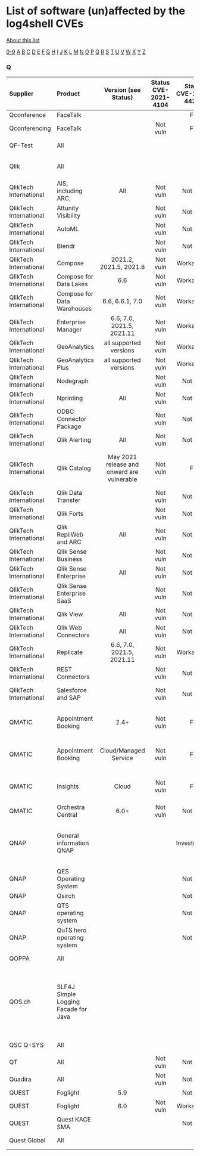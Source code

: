 # List of software (un)affected by the log4shell CVEs
[About this list](README.md)

[0-9](software_list_0-9.md) [A](software_list_a.md) [B](software_list_b.md) [C](software_list_c.md) [D](software_list_d.md) [E](software_list_e.md) [F](software_list_f.md) [G](software_list_g.md) [H](software_list_h.md) [I](software_list_i.md) [J](software_list_j.md) [K](software_list_k.md) [L](software_list_l.md) [M](software_list_m.md) [N](software_list_n.md) [O](software_list_o.md) [P](software_list_p.md) [Q](software_list_q.md) [R](software_list_r.md) [S](software_list_s.md) [T](software_list_t.md) [U](software_list_u.md) [V](software_list_v.md) [W](software_list_w.md) [X](software_list_x.md) [Y](software_list_y.md) [Z](software_list_z.md)

### Q

| Supplier | Product | Version (see Status) | Status CVE-2021-4104 | Status CVE-2021-44228 | Status CVE-2021-45046 | Status CVE-2021-45105 | Notes | Links |
|:---------|:--------|:--------------------:|:--------------------:|:---------------------:|:---------------------:|:---------------------:|:------|------:|
|Qconference|FaceTalk| | |Fix| | ||[link](https://qconferencing.com/status-vulnerability-log4j-en-qconferencing/)|
|Qconferencing|FaceTalk| |Not vuln|Fix| | ||[source](https://qconferencing.com/status-vulnerability-log4j-en-qconferencing/)|
|QF-Test|All| | | | | ||[QF-Test Blog Post](https://www.qfs.de/en/blog/article/no-log4j-vulnerability-in-qf-test.html)|
|Qlik|All| | | | | ||[Qlik Community Link](https://community.qlik.com/t5/Support-Updates-Blog/Vulnerability-Testing-Apache-Log4j-reference-CVE-2021-44228-also/ba-p/1869368)|
|QlikTech International|AIS, including ARC,|All|Not vuln|Not vuln|Not vuln|Not vuln||[source](https://community.qlik.com/t5/Support-Updates-Blog/Vulnerability-Testing-Apache-Log4j-reference-CVE-2021-44228-also/ba-p/1869368)|
|QlikTech International|Attunity Visibility| |Not vuln|Not vuln|Not vuln|Not vuln||[source](https://community.qlik.com/t5/Support-Updates-Blog/Vulnerability-Testing-Apache-Log4j-reference-CVE-2021-44228-also/ba-p/1869368)|
|QlikTech International|AutoML| |Not vuln|Not vuln|Not vuln|Not vuln||[source](https://community.qlik.com/t5/Support-Updates-Blog/Vulnerability-Testing-Apache-Log4j-reference-CVE-2021-44228-also/ba-p/1869368)|
|QlikTech International|Blendr| |Not vuln|Not vuln|Not vuln|Not vuln||[source](https://community.qlik.com/t5/Support-Updates-Blog/Vulnerability-Testing-Apache-Log4j-reference-CVE-2021-44228-also/ba-p/1869368)|
|QlikTech International|Compose|2021.2, 2021.5, 2021.8|Not vuln|Workaround|Workaround|Vulnerable||[source](https://community.qlik.com/t5/Knowledge/CVE-2021-44228-Handling-the-log4j-lookups-critical-vulnerability/ta-p/1869985)|
|QlikTech International|Compose for Data Lakes|6.6|Not vuln|Workaround|Workaround|Vulnerable||[source](https://community.qlik.com/t5/Knowledge/CVE-2021-44228-Handling-the-log4j-lookups-critical-vulnerability/ta-p/1869987)|
|QlikTech International|Compose for Data Warehouses|6.6, 6.6.1, 7.0|Not vuln|Workaround|Workaround|Vulnerable||[source](https://community.qlik.com/t5/Knowledge/CVE-2021-44228-Handling-the-log4j-lookups-critical-vulnerability/ta-p/1869990)|
|QlikTech International|Enterprise Manager|6.6, 7.0, 2021.5, 2021.11|Not vuln|Workaround|Workaround|Vulnerable||[source](https://community.qlik.com/t5/Knowledge/CVE-2021-44228-Handling-the-log4j-lookups-critical-vulnerability/ta-p/1869994)|
|QlikTech International|GeoAnalytics|all supported versions|Not vuln|Workaround|Workaround|Vulnerable||[source](https://community.qlik.com/t5/Knowledge/CVE-2021-44228-Handling-the-log4j-lookups-critical-vulnerability/ta-p/1869805)|
|QlikTech International|GeoAnalytics Plus|all supported versions|Not vuln|Workaround|Workaround|Vulnerable||[source](https://community.qlik.com/t5/Knowledge/CVE-2021-44228-Handling-the-log4j-lookups-critical-vulnerability/ta-p/1869805)|
|QlikTech International|Nodegraph| |Not vuln|Not vuln|Not vuln|Not vuln||[source](https://community.qlik.com/t5/Support-Updates-Blog/Vulnerability-Testing-Apache-Log4j-reference-CVE-2021-44228-also/ba-p/1869368)|
|QlikTech International|Nprinting|All|Not vuln|Not vuln|Not vuln|Not vuln||[source](https://community.qlik.com/t5/Support-Updates-Blog/Vulnerability-Testing-Apache-Log4j-reference-CVE-2021-44228-also/ba-p/1869368)|
|QlikTech International|ODBC Connector Package| |Not vuln|Not vuln|Not vuln|Not vuln||[source](https://community.qlik.com/t5/Support-Updates-Blog/Vulnerability-Testing-Apache-Log4j-reference-CVE-2021-44228-also/ba-p/1869368)|
|QlikTech International|Qlik Alerting|All|Not vuln|Not vuln|Not vuln|Not vuln||[source](https://community.qlik.com/t5/Support-Updates-Blog/Vulnerability-Testing-Apache-Log4j-reference-CVE-2021-44228-also/ba-p/1869368)|
|QlikTech International|Qlik Catalog|May 2021 release and onward are vulnerable|Not vuln|Fix|Fix|Vulnerable|supported versions before May 2021 are not affected|[source](https://community.qlik.com/t5/Knowledge/CVE-2021-44228-Handling-the-LOG4J-Lookups-Critical-Vulnerability/ta-p/1871126)|
|QlikTech International|Qlik Data Transfer| |Not vuln|Not vuln|Not vuln|Not vuln||[source](https://community.qlik.com/t5/Support-Updates-Blog/Vulnerability-Testing-Apache-Log4j-reference-CVE-2021-44228-also/ba-p/1869368)|
|QlikTech International|Qlik Forts| |Not vuln|Not vuln|Not vuln|Not vuln||[source](https://community.qlik.com/t5/Support-Updates-Blog/Vulnerability-Testing-Apache-Log4j-reference-CVE-2021-44228-also/ba-p/1869368)|
|QlikTech International|Qlik RepliWeb and ARC|All|Not vuln|Not vuln|Not vuln|Not vuln||[source](https://community.qlik.com/t5/Support-Updates-Blog/Vulnerability-Testing-Apache-Log4j-reference-CVE-2021-44228-also/ba-p/1869368)|
|QlikTech International|Qlik Sense Business| |Not vuln|Not vuln|Not vuln|Not vuln||[source](https://community.qlik.com/t5/Support-Updates-Blog/Vulnerability-Testing-Apache-Log4j-reference-CVE-2021-44228-also/ba-p/1869368)|
|QlikTech International|Qlik Sense Enterprise|All|Not vuln|Not vuln|Not vuln|Not vuln||[source](https://community.qlik.com/t5/Support-Updates-Blog/Vulnerability-Testing-Apache-Log4j-reference-CVE-2021-44228-also/ba-p/1869368)|
|QlikTech International|Qlik Sense Enterprise SaaS| |Not vuln|Not vuln|Not vuln|Not vuln||[source](https://community.qlik.com/t5/Support-Updates-Blog/Vulnerability-Testing-Apache-Log4j-reference-CVE-2021-44228-also/ba-p/1869368)|
|QlikTech International|Qlik View|All|Not vuln|Not vuln|Not vuln|Not vuln||[source](https://community.qlik.com/t5/Support-Updates-Blog/Vulnerability-Testing-Apache-Log4j-reference-CVE-2021-44228-also/ba-p/1869368)|
|QlikTech International|Qlik Web Connectors|All|Not vuln|Not vuln|Not vuln|Not vuln||[source](https://community.qlik.com/t5/Support-Updates-Blog/Vulnerability-Testing-Apache-Log4j-reference-CVE-2021-44228-also/ba-p/1869368)|
|QlikTech International|Replicate|6.6, 7.0, 2021.5, 2021.11|Not vuln|Workaround|Workaround|Vulnerable||[source](https://community.qlik.com/t5/Knowledge/CVE-2021-44228-Handling-the-log4j-lookups-critical-vulnerability/ta-p/1869996)|
|QlikTech International|REST Connectors| |Not vuln|Not vuln|Not vuln|Not vuln||[source](https://community.qlik.com/t5/Support-Updates-Blog/Vulnerability-Testing-Apache-Log4j-reference-CVE-2021-44228-also/ba-p/1869368)|
|QlikTech International|Salesforce and SAP| |Not vuln|Not vuln|Not vuln|Not vuln|Connectors are not affected|[source](https://community.qlik.com/t5/Support-Updates-Blog/Vulnerability-Testing-Apache-Log4j-reference-CVE-2021-44228-also/ba-p/1869368)|
|QMATIC|Appointment Booking|2.4+|Not vuln|Fix| | |Update to v. 2.8.2 which contains log4j 2.16|[QMATIC Link](https://www.qmatic.com/meet-qmatic/news/qmatic-statement-on-log4j-vulnerability)|
|QMATIC|Appointment Booking|Cloud/Managed Service|Not vuln|Fix| | |log4j 2.16 applied 2021-12-15|[QMATIC Link](https://www.qmatic.com/meet-qmatic/news/qmatic-statement-on-log4j-vulnerability)|
|QMATIC|Insights|Cloud|Not vuln|Fix| | |log4j 2.16 applied 2021-12-16|[QMATIC Link](https://www.qmatic.com/meet-qmatic/news/qmatic-statement-on-log4j-vulnerability)|
|QMATIC|Orchestra Central|6.0+|Not vuln|Not vuln|Not vuln|Not vuln||[QMATIC Link](https://www.qmatic.com/meet-qmatic/news/qmatic-statement-on-log4j-vulnerability)|
|QNAP|General information QNAP| | |Investigation| | |Applications maintained by a third-party are under investigation.|[source](https://www.qnap.com/en-uk/security-advisory/qsa-21-58)|
|QNAP|QES Operating System| | |Not vuln| | ||[source](https://www.qnap.com/en-uk/security-advisory/qsa-21-58)|
|QNAP|Qsirch| | |Not vuln| | ||[source](https://www.qnap.com/en-uk/security-advisory/qsa-21-58)|
|QNAP|QTS operating system| | |Not vuln| | ||[source](https://www.qnap.com/en-uk/security-advisory/qsa-21-58)|
|QNAP|QuTS hero operating system| | |Not vuln| | ||[source](https://www.qnap.com/en-uk/security-advisory/qsa-21-58)|
|QOPPA|All| | | | | ||[QOPPA Link](https://kbdeveloper.qoppa.com/cve-2021-44228-apache-log4j-vulnerability/)|
|QOS.ch|SLF4J Simple Logging Facade for Java| | | | | |SLF4J API doesn't protect against the vulnerability when using a vulnerable version of log4j|[source](http://slf4j.org/log4shell.html)|
|QSC Q-SYS|All| | | | | ||[QSC Q-SYS Article](https://qscprod.force.com/selfhelpportal/s/article/Are-Q-SYS-products-affected-by-the-Log4j-vulnerability-CVE-2021-44228)|
|QT|All| |Not vuln|Not vuln|Not vuln|Not vuln||[QT](https://www.qt.io/blog/the-qt-company-products-not-affected-by-cve-2021-44228-log4j-vulnerability)|
|Quadira|All| |Not vuln|Not vuln|Not vuln|Not vuln||[source](/NCSC-NL/log4shell/blob/main/NCSC-NL/log4shell/blob/main/software/vendor-statements/Quadira.png)|
|QUEST|Foglight|5.9| |Not vuln| | ||[source](https://support.quest.com/fr-fr/foglight/kb/335908/are-currently-supported-versions-of-foglight-affected-by-the-latest-log4j-2-vulnerability-apache-log4j-2-cve-2021-44228?kblang=en-US)|
|QUEST|Foglight|6.0|Not vuln|Workaround| | ||[source](https://support.quest.com/fr-fr/foglight/kb/335908/are-currently-supported-versions-of-foglight-affected-by-the-latest-log4j-2-vulnerability-apache-log4j-2-cve-2021-44228?kblang=en-US)|
|QUEST|Quest KACE SMA| | |Not vuln| | ||[source](https://support.quest.com/kace-systems-management-appliance/kb/335869/are-the-kace-sma-and-kace-sda-appliances-affected-by-cve-2021-44228)|
|Quest Global|All| | | | | ||[Quest Global](https://support.quest.com/fr-fr/search#q=CVE-2021-44228&t=Global)|
